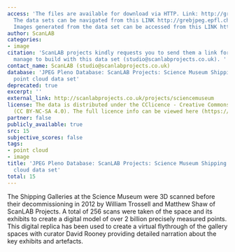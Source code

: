 ```yaml
---
access: 'The files are available for download via HTTP. Link: http://grebjpeg.epfl.ch/jpeg_pc/index_galleries.html
  The data sets can be navigated from this LINK http://grebjpeg.epfl.ch/jpeg_pc/scanlab/SM_Shipping_Galleries
  Images generated from the data set can be accessed from this LINK http://grebjpeg.epfl.ch/jpeg_pc/scanlab/SM_Shipping_Galleries/images'
author: ScanLAB
categories:
- image
citation: 'ScanLAB projects kindly requests you to send them a link for whatever you
  manage to build with this data set (studio@scanlabprojects.co.uk). '
contact_name: ScanLAB (studio@scanlabprojects.co.uk)
database: 'JPEG Pleno Database: ScanLAB Projects: Science Museum Shipping Galleries
  point cloud data set'
deprecated: true
excerpt: ''
external_link: http://scanlabprojects.co.uk/projects/sciencemuseum
license: The data is distributed under the CClicence - Creative Commons Attribution-Noncommercial-ShareAlike
  (CC BY-NC-SA 4.0). The full licence info can be viewed here (https://creativecommons.org/licenses/by-nc-sa/4.0/legalcode).
partner: false
publicly_available: true
src: 15
subjective_scores: false
tags:
- point cloud
- image
title: 'JPEG Pleno Database: ScanLAB Projects: Science Museum Shipping Galleries point
  cloud data set'
total: 15
---
```


The Shipping Galleries at the Science Museum were 3D scanned before their decommissioning in 2012 by William Trossell and Matthew Shaw of ScanLAB Projects. A total of 256 scans were taken of the space and its exhibits to create a digital model of over 2 billion precisely measured points. This digital replica has been used to create a virtual flythrough of the gallery spaces with curator David Rooney providing detailed narration about the key exhibits and artefacts. 